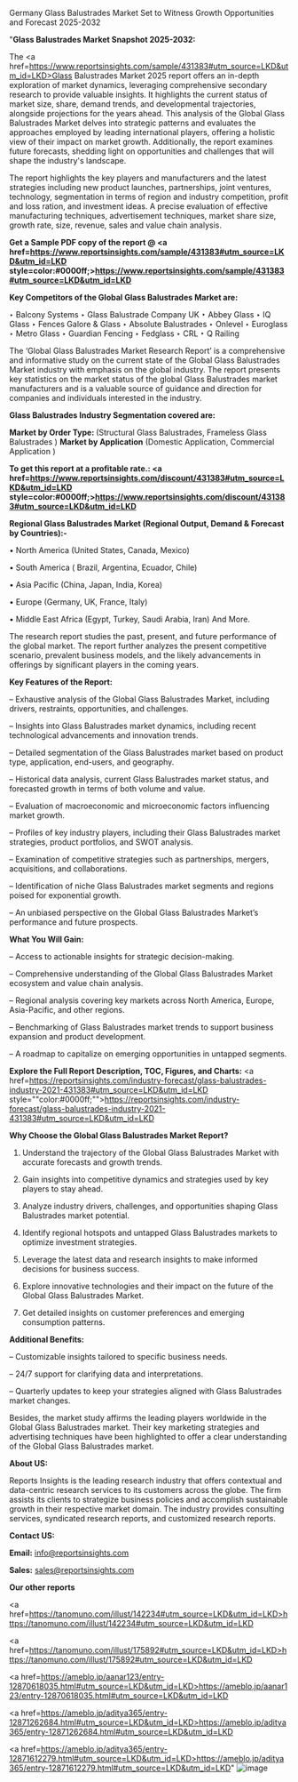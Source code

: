 Germany Glass Balustrades Market Set to Witness Growth Opportunities and Forecast 2025-2032

"<strong>Glass Balustrades Market Snapshot 2025-2032:</strong>

The <a href=https://www.reportsinsights.com/sample/431383#utm_source=LKD&utm_id=LKD>Glass Balustrades Market</a> 2025 report offers an in-depth exploration of market dynamics, leveraging comprehensive secondary research to provide valuable insights. It highlights the current status of market size, share, demand trends, and developmental trajectories, alongside projections for the years ahead. This analysis of the Global Glass Balustrades Market delves into strategic patterns and evaluates the approaches employed by leading international players, offering a holistic view of their impact on market growth. Additionally, the report examines future forecasts, shedding light on opportunities and challenges that will shape the industry's landscape.

The report highlights the key players and manufacturers and the latest strategies including new product launches, partnerships, joint ventures, technology, segmentation in terms of region and industry competition, profit and loss ration, and investment ideas. A precise evaluation of effective manufacturing techniques, advertisement techniques, market share size, growth rate, size, revenue, sales and value chain analysis.

<strong>Get a Sample PDF copy of the report @ <a href=https://www.reportsinsights.com/sample/431383#utm_source=LKD&utm_id=LKD style=color:#0000ff;>https://www.reportsinsights.com/sample/431383#utm_source=LKD&utm_id=LKD</a></strong>

<strong>Key Competitors of the Global Glass Balustrades Market are:</strong>

‣ Balcony Systems
‣ Glass Balustrade Company UK
‣ Abbey Glass
‣ IQ Glass
‣ Fences Galore & Glass
‣ Absolute Balustrades
‣ Onlevel
‣ Euroglass
‣ Metro Glass
‣ Guardian Fencing
‣ Fedglass
‣ CRL
‣ Q Railing

The ‘Global Glass Balustrades Market Research Report’ is a comprehensive and informative study on the current state of the Global Glass Balustrades Market industry with emphasis on the global industry. The report presents key statistics on the market status of the global Glass Balustrades market manufacturers and is a valuable source of guidance and direction for companies and individuals interested in the industry.

<strong>Glass Balustrades Industry Segmentation covered are:</strong>

<strong>Market by Order Type: </strong> (Structural Glass Balustrades, Frameless Glass Balustrades )
<strong>Market by Application</strong> (Domestic Application, Commercial Application )

<strong>To get this report at a profitable rate.: <a href=https://www.reportsinsights.com/discount/431383#utm_source=LKD&utm_id=LKD style=color:#0000ff;>https://www.reportsinsights.com/discount/431383#utm_source=LKD&utm_id=LKD</a></strong>

<strong>Regional Glass Balustrades Market (Regional Output, Demand &amp; Forecast by Countries):-</strong>

• North America (United States, Canada, Mexico)

• South America ( Brazil, Argentina, Ecuador, Chile)

• Asia Pacific (China, Japan, India, Korea)

• Europe (Germany, UK, France, Italy)

• Middle East Africa (Egypt, Turkey, Saudi Arabia, Iran) And More.

The research report studies the past, present, and future performance of the global market. The report further analyzes the present competitive scenario, prevalent business models, and the likely advancements in offerings by significant players in the coming years.

<strong>Key Features of the Report:</strong>

– Exhaustive analysis of the Global Glass Balustrades Market, including drivers, restraints, opportunities, and challenges.

– Insights into Glass Balustrades market dynamics, including recent technological advancements and innovation trends.

– Detailed segmentation of the Glass Balustrades market based on product type, application, end-users, and geography.

– Historical data analysis, current Glass Balustrades market status, and forecasted growth in terms of both volume and value.

– Evaluation of macroeconomic and microeconomic factors influencing market growth.

– Profiles of key industry players, including their Glass Balustrades market strategies, product portfolios, and SWOT analysis.

– Examination of competitive strategies such as partnerships, mergers, acquisitions, and collaborations.

– Identification of niche Glass Balustrades market segments and regions poised for exponential growth.

– An unbiased perspective on the Global Glass Balustrades Market’s performance and future prospects.

<strong>What You Will Gain:</strong>

– Access to actionable insights for strategic decision-making.

– Comprehensive understanding of the Global Glass Balustrades Market ecosystem and value chain analysis.

– Regional analysis covering key markets across North America, Europe, Asia-Pacific, and other regions.

– Benchmarking of Glass Balustrades market trends to support business expansion and product development.

– A roadmap to capitalize on emerging opportunities in untapped segments.

<strong>Explore the Full Report Description, TOC, Figures, and Charts:</strong>
<a href=https://reportsinsights.com/industry-forecast/glass-balustrades-industry-2021-431383#utm_source=LKD&utm_id=LKD style=""color:#0000ff;"">https://reportsinsights.com/industry-forecast/glass-balustrades-industry-2021-431383#utm_source=LKD&utm_id=LKD</a>

<strong>Why Choose the Global Glass Balustrades Market Report?</strong>

1. Understand the trajectory of the Global Glass Balustrades Market with accurate forecasts and growth trends.

2. Gain insights into competitive dynamics and strategies used by key players to stay ahead.

3. Analyze industry drivers, challenges, and opportunities shaping Glass Balustrades market potential.

4. Identify regional hotspots and untapped Glass Balustrades markets to optimize investment strategies.

5. Leverage the latest data and research insights to make informed decisions for business success.

6. Explore innovative technologies and their impact on the future of the Global Glass Balustrades Market.

7. Get detailed insights on customer preferences and emerging consumption patterns.

<strong>Additional Benefits:</strong>

– Customizable insights tailored to specific business needs.

– 24/7 support for clarifying data and interpretations.

– Quarterly updates to keep your strategies aligned with Glass Balustrades market changes.

Besides, the market study affirms the leading players worldwide in the Global Glass Balustrades market. Their key marketing strategies and advertising techniques have been highlighted to offer a clear understanding of the Global Glass Balustrades market.

<strong><strong>About US</strong>:</strong>

Reports Insights is the leading research industry that offers contextual and data-centric research services to its customers across the globe. The firm assists its clients to strategize business policies and accomplish sustainable growth in their respective market domain. The industry provides consulting services, syndicated research reports, and customized research reports.

<strong>Contact US:</strong>

<p class=><b>Email:</b> <a href=mailto:info@reportsinsights.com>info@reportsinsights.com</a></p>
<p class=><b>Sales:</b> <a href=mailto:sales@reportsinsights.com>sales@reportsinsights.com</a></p>

<strong>Our other reports</strong>

<a href=https://tanomuno.com/illust/142234#utm_source=LKD&utm_id=LKD>https://tanomuno.com/illust/142234#utm_source=LKD&utm_id=LKD</a>

<a href=https://tanomuno.com/illust/175892#utm_source=LKD&utm_id=LKD>https://tanomuno.com/illust/175892#utm_source=LKD&utm_id=LKD</a>

<a href=https://ameblo.jp/aanar123/entry-12870618035.html#utm_source=LKD&utm_id=LKD>https://ameblo.jp/aanar123/entry-12870618035.html#utm_source=LKD&utm_id=LKD</a>

<a href=https://ameblo.jp/aditya365/entry-12871262684.html#utm_source=LKD&utm_id=LKD>https://ameblo.jp/aditya365/entry-12871262684.html#utm_source=LKD&utm_id=LKD</a>

<a href=https://ameblo.jp/aditya365/entry-12871612279.html#utm_source=LKD&utm_id=LKD>https://ameblo.jp/aditya365/entry-12871612279.html#utm_source=LKD&utm_id=LKD</a>"
![image](https://github.com/user-attachments/assets/098930fa-4811-4484-8211-bb25885ab0f4)
